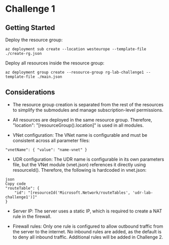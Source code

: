 # Challenge 1

## Getting Started

Deploy the resource group:

```
az deployment sub create --location westeurope --template-file ./create-rg.json
```
Deploy all resources inside the resource group:

```
az deployment group create --resource-group rg-lab-challenge1 --template-file ./main.json
```
## Considerations

- The resource group creation is separated from the rest of the resources to simplify the submodules and manage subscription-level permissions.

- All resources are deployed in the same resource group. Therefore, "location": "[resourceGroup().location]" is used in all modules.

- VNet configuration: The VNet name is configurable and must be consistent across all parameter files:
```
"vnetName": { "value": "name-vnet" }
```
- UDR configuration: The UDR name is configurable in its own parameters file, but the VNet module (vnet.json) references it directly using resourceId(). Therefore, the following is hardcoded in
  vnet.json:
```
json
Copy code
"routeTable": {
    "id": "[resourceId('Microsoft.Network/routeTables', 'udr-lab-challenge1')]"
}
```
- Server IP: The server uses a static IP, which is required to create a NAT rule in the firewall.

- Firewall rules: Only one rule is configured to allow outbound traffic from the server to the internet. No inbound rules are added, as the default is to deny all inbound traffic. Additional rules will be added in Challenge 2.
